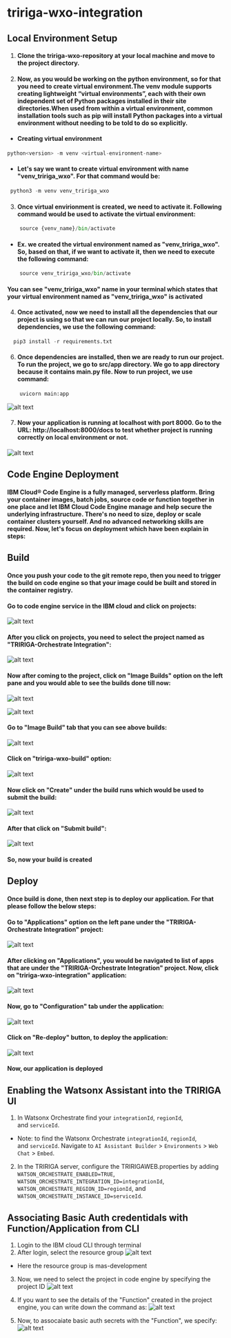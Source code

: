 # tririga-wxo-integration


## Local Environment Setup

1. #### Clone the tririga-wxo-repository at your local machine and move to the project directory.
2. #### Now, as you would be working on the python environment, so for that you need to create virtual environment.The venv module supports creating lightweight “virtual environments”, each with their own independent set of Python packages installed in their site directories.When used from within a virtual environment, common installation tools such as pip will install Python packages into a virtual environment without needing to be told to do so explicitly.

- #### Creating virtual environment

```python
python<version> -m venv <virtual-environment-name>

```

- #### Let's say we want to create virtual environment with name "venv_tririga_wxo". For that command would be:

```python
 python3 -m venv venv_tririga_wxo

```

3. #### Once virtual envirionment is created, we need to activate it. Following command would be used to activate the virtual environment:
    
```python
    source {venv_name}/bin/activate

```
- #### Ex. we created the virtual environment named as "venv_tririga_wxo". So, based on that, if we want to activate it, then we need to execute the following command:

```python
    source venv_tririga_wxo/bin/activate

```


   #### You can see "venv_tririga_wxo" name in your terminal which states that your virtual environment named as "venv_tririga_wxo" is activated

4. #### Once activated, now we need to install all the dependencies that our project is using so that we can run our project locally. So, to install dependencies, we use the following command:

 
```python
  pip3 install -r requirements.txt

```



6. #### Once dependencies are installed, then we are ready to run our project. To run the project, we go to src/app directory. We go to app directory because it contains main.py file. Now to run project, we use command:


```python
    uvicorn main:app

```    

![alt text](images/image-4.png)



7. #### Now your application is running at localhost with port 8000. Go to the URL: http://localhost:8000/docs to test whether project is running correctly on local environment or not.


![alt text](images/image-5.png)



## Code Engine Deployment

#### IBM Cloud® Code Engine is a fully managed, serverless platform. Bring your container images, batch jobs, source code or function together in one place and let IBM Cloud Code Engine manage and help secure the underlying infrastructure. There's no need to size, deploy or scale container clusters yourself. And no advanced networking skills are required. Now, let's focus on deployment which have been explain in steps:


## Build
#### Once you push your code to the git remote repo, then you need to trigger the build on code engine so that your image could be built and stored in the container registry. 
#### Go to code engine service in the IBM cloud and click on projects:



![alt text](images/image-7.png)



#### After you click on projects, you need to select the project named as "TRIRIGA-Orchestrate Integration":


![alt text](images/image-6.png)



#### Now after coming to the project, click on "Image Builds" option on the left pane and you would able to see the builds done till now:



![alt text](images/image-8.png)



![alt text](images/image-9.png)



####  Go to "Image Build" tab that you can see above builds:
![alt text](images/image-10.png)

#### Click on "tririga-wxo-build" option:
![alt text](images/image-11.png)

#### Now click on "Create" under the build runs which would be used to submit the build:
![alt text](images/image-12.png)

#### After that click on "Submit build":
![alt text](images/image-13.png)

#### So, now your build is created


## Deploy

#### Once build is done, then next step is to deploy our application. For that please follow the below steps:

#### Go to "Applications" option on the left pane under the "TRIRIGA-Orchestrate Integration" project:
![alt text](images/image-14.png)

#### After clicking on "Applications", you would be navigated to list of apps that are under the "TRIRIGA-Orchestrate Integration" project. Now, click on "tririga-wxo-integration" application:
![alt text](images/image-15.png)

#### Now, go to "Configuration" tab under the application:
![alt text](images/image-16.png)

#### Click on "Re-deploy" button, to deploy the application:
![alt text](images/image-17.png)

#### Now, our application is deployed






## Enabling the Watsonx Assistant into the TRIRIGA UI
1. In Watsonx Orchestrate find your `integrationId`, `regionId`, and `serviceId`. 
 - Note: to find the Watsonx Orchestrate `integrationId`, `regionId`, and `serviceId`. Navigate to `AI Assistant Builder` > `Environments` > `Web Chat` > `Embed`. 
2. In the TRIRIGA server, configure the TRIRIGAWEB.properties by adding `WATSON_ORCHESTRATE_ENABLED=TRUE`, `WATSON_ORCHESTRATE_INTEGRATION_ID=integrationId`, `WATSON_ORCHESTRATE_REGION_ID=regionId`, and `WATSON_ORCHESTRATE_INSTANCE_ID=serviceId`.

## Associating Basic Auth credentidals with Function/Application from CLI

1. Login to the IBM cloud CLI through terminal
2. After login, select the resource group
![alt text](images/target_group.png)
 - Here the resource group is mas-development

3. Now, we need to select the project in code engine by specifying the project ID
![alt text](images/project_select.png)

4. If you want to see the details of the "Function" created in the project engine, you can write down the command as:
![alt text](images/api_server.png)

5. Now, to assocaiate basic auth secrets with the "Function", we specify:
![alt text](images/basic_auth_association.png)


















